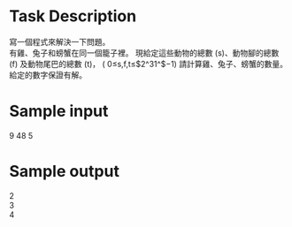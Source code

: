 # Task Description
寫一個程式來解決一下問題。<br>
有雞、兔子和螃蟹在同一個籠子裡。 現給定這些動物的總數 (s)、動物腳的總數 (f) 及動物尾巴的總數 (t)， (
0≤s,f,t≤$2^31^$−1) 請計算雞、兔子、螃蟹的數量。<br>
給定的數字保證有解。
# Sample input
9 48 5
# Sample output
2\
3\
4
